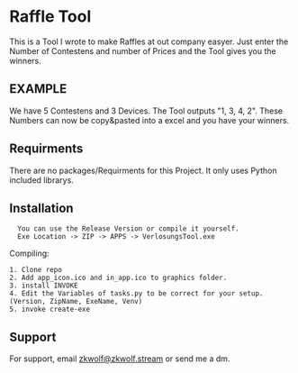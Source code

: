 
# Raffle Tool

This is a Tool I wrote to make Raffles at out company easyer.
Just enter the Number of Contestens and number of Prices and the Tool gives you the winners.

## EXAMPLE
We have 5 Contestens and 3 Devices. The Tool outputs "1, 3, 4, 2".
These Numbers can now be copy&pasted into a excel and you have your winners.

## Requirments
There are no packages/Requirments for this Project.
It only uses Python included librarys.
## Installation


```
  You can use the Release Version or compile it yourself.
  Exe Location -> ZIP -> APPS -> VerlosungsTool.exe
```
Compiling:
```
1. Clone repo
2. Add app_icon.ico and in_app.ico to graphics folder.
3. install INVOKE
4. Edit the Variables of tasks.py to be correct for your setup. (Version, ZipName, ExeName, Venv)
5. invoke create-exe
```
    
## Support

For support, email zkwolf@zkwolf.stream or send me a dm.

